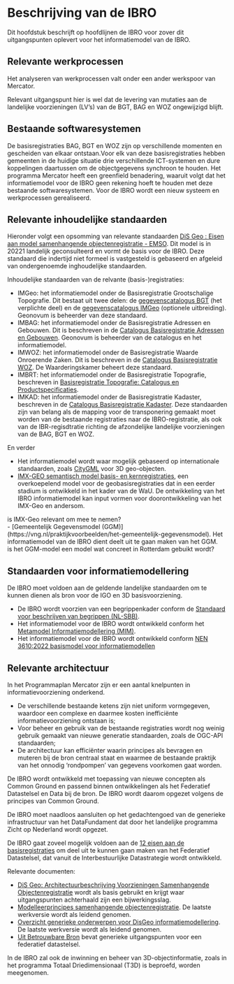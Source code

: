 # Beschrijving van de IBRO
Dit hoofdstuk beschrijft op hoofdlijnen de IBRO voor zover dit uitgangspunten oplevert voor het informatiemodel van de IBRO.

## Relevante werkprocessen
Het analyseren van werkprocessen valt onder een ander werkspoor van Mercator. 

Relevant uitgangspunt hier is wel dat de levering van mutaties aan de landelijke voorzieningen (LV’s) van de BGT, BAG en WOZ ongewijzigd blijft.

## Bestaande softwaresystemen

De basisregistraties BAG, BGT en WOZ zijn op verschillende momenten en gescheiden van elkaar ontstaan.Voor elk van deze basisregistraties hebben gemeenten in de huidige situatie drie verschillende ICT-systemen en dure koppelingen daartussen om de objectgegevens synchroon te houden. Het programma Mercator heeft een greenfield benadering, waaruit volgt dat het informatiemodel voor de IBRO geen rekening hoeft te houden met deze bestaande softwaresystemen. Voor de IBRO wordt een nieuw systeem en werkprocessen gerealiseerd.

## Relevante inhoudelijke standaarden

Hieronder volgt een opsomming van relevante standaarden
[DiS Geo : Eisen aan model samenhangende objectenregistratie - EMSO](https://docs.geostandaarden.nl/disgeo/emso/). Dit model is in 20221 landelijk geconsulteerd en vormt de basis voor de IBRO. Deze standaard die indertijd niet formeel is vastgesteld is gebaseerd en afgeleid van ondergenoemde inghoudelijke standaarden.

Inhoudelijke standaarden van de relvante (basis-)registraties:
- IMGeo: het informatiemodel onder de Basisregistratie Grootschalige Topografie. Dit bestaat uit twee delen: de [gegevenscatalogus BGT](https://docs.geostandaarden.nl/imgeo/catalogus/bgt/) (het verplichte deel) en de [gegevenscatalogus IMGeo](https://docs.geostandaarden.nl/imgeo/catalogus/imgeo/) (optionele uitbreiding). Geonovum is beheerder van deze standaard.
- IMBAG: het informatiemodel onder de Basisregistratie Adressen en Gebouwen. Dit is beschreven in de [Catalogus Basisregistratie Adressen en Gebouwen](https://www.geobasisregistraties.nl/documenten/publicatie/2018/03/12/catalogus-2018). Geonovum is beheerder van de catalogus en het informatiemodel.
- IMWOZ: het informatiemodel onder de Basisregistratie Waarde Onroerende Zaken. Dit is beschreven in de [Catalogus Basisregistratie WOZ](https://www.waarderingskamer.nl/uploads/documents/03.-Voor-gemeenten/04.-Gegevensbeheer/Catalogus-Basisregistratie-WOZ-versie-1.8.pdf). De Waarderingskamer beheert deze standaard.
- IMBRT: het informatiemodel onder de Basisregistratie Topografie, beschreven in [Basisregistratie Topografie: Catalogus en Productspecificaties](https://kadaster.github.io/imbrt/).
- IMKAD: het informatiemodel onder de Basisregistratie Kadaster, beschreven in de [Catalogus Basisregistratie Kadaster](https://www.kadaster.nl/-/catalogus-brk).
Deze standaarden zijn van belang als de mapping voor de transponering gemaakt moet worden van de bestaande registraties naar de IBRO-registratie, als ook van de IBR-regisdtratie richting de afzondelijke landelijke voorzieningen van de BAG, BGT en WOZ.

En verder
- Het informatiemodel wordt waar mogelijk gebaseerd op internationale standaarden, zoals [CityGML](https://www.ogc.org/standards/citygml) voor 3D geo-objecten.
- [IMX-GEO semantisch model basis- en kernregistraties](https://www.geonovum.nl/geo-standaarden/imx-geo-semantisch-model-basis-en-kernregistraties), een overkoepelend model voor de geobasisregistraties dat in een eerder stadium is ontwikkeld in het kader van de WaU. De ontwikkeling van het IBRO informatiemodel kan input vormen voor doorontwikkeling van het IMX-Geo en andersom.
<aside class="issue">is IMX-Geo relevant om mee te nemen?</aside>
- [Gemeentelijk Gegevensmodel (GGM)](https://vng.nl/praktijkvoorbeelden/het-gemeentelijk-gegevensmodel). Het informatiemodel van de IBRO dient deelt uit te
gaan maken van het GGM.
<aside class="issue">is het GGM-model een model wat concreet in Rotterdam gebuikt wordt?</aside>


##  Standaarden voor informatiemodellering

De IBRO moet voldoen aan de geldende landelijke standaarden om te kunnen dienen als bron
voor de IGO en 3D basisvoorziening.

- De IBRO wordt voorzien van een begrippenkader conform de [Standaard voor beschrijven van begrippen (NL-SBB)](https://www.geonovum.nl/geo-standaarden/standaard-voor-beschrijven-van-begrippen-nl-sbb). 
- Het informatiemodel voor de IBRO wordt ontwikkeld conform het [Metamodel Informatiemodellering (MIM)](https://www.geonovum.nl/geo-standaarden/metamodel-informatiemodellering-mim). 
- Het informatiemodel voor de IBRO wordt ontwikkeld conform [NEN 3610:2022 basismodel voor informatiemodellen](https://www.geonovum.nl/geo-standaarden/nen-3610-basismodel-voor-informatiemodellen)

## Relevante architectuur

In het Programmaplan Mercator zijn er een aantal knelpunten in informatievoorziening onderkend.
- De verschillende bestaande ketens zijn niet uniform vormgegeven, waardoor een complexe en
daarmee kosten inefficiënte informatievoorziening ontstaan is;
- Voor beheer en gebruik van de bestaande registraties wordt nog weinig gebruik gemaakt van
nieuwe generatie standaarden, zoals de OGC-API standaarden;
- De architectuur kan efficiënter waarin principes als bevragen en muteren bij de bron centraal staat
en waarmee de bestaande praktijk van het onnodig ‘rondpompen’ van gegevens voorkomen gaat
worden.

De IBRO wordt ontwikkeld met toepassing van nieuwe concepten als Common Ground en passend binnen ontwikkelingen als het Federatief Datastelsel en Data bij de bron. De IBRO wordt daarom opgezet volgens de principes van Common Ground.

De IBRO moet naadloos aansluiten op het gedachtengoed van de generieke infrastructuur van het DataFundament dat door het
landelijke programma Zicht op Nederland wordt opgezet.

De IBRO gaat zoveel mogelijk voldoen aan de [12 eisen aan de basisregistraties](https://www.digitaleoverheid.nl/overzicht-van-alle-onderwerpen/stelsel-van-basisregistraties/12-eisen-stelsel-van-basisregistraties/) om deel uit te kunnen gaan maken van het Federatief Datastelsel, dat vanuit de Interbestuurlijke Datastrategie wordt ontwikkeld.

Relevante documenten: 
- [DiS Geo: Architectuurbeschrijving Voorzieningen Samenhangende Objectenregistratie](https://docs.geostandaarden.nl/disgeo/arch/) wordt als basis gebruikt en krijgt waar uitgangspunten achterhaald zijn een bijwerkingsslag.
- [Modelleerprincipes samenhangende objectenregistratie](https://geonovum.github.io/disgeo-imsor/modelleerprincipes/). De laatste werkversie wordt als leidend genomen.
- [Overzicht generieke onderwerpen voor DisGeo informatiemodellering](https://geonovum.github.io/disgeo-imsor/documentatie). De laatste werkversie wordt als leidend genomen.
- [Uit Betrouwbare Bron](https://website-digilab-overheid-nl-research-uit-betrouw-e1f39021ce924c.gitlab.io/) bevat generieke uitgangspunten voor een federatief datastelsel.  

In de IBRO zal ook de inwinning en beheer van 3D-objectinformatie, zoals in het programma
Totaal Driedimensionaal (T3D) is beproefd, worden meegenomen.
